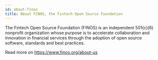 ```yaml
---
id: about-finos
title: About FINOS, the Fintech Open Source Foundation
---
```


The Fintech Open Source Foundation (FINOS) is an independent 501(c)(6) nonprofit organization whose purpose is to accelerate collaboration and innovation in financial services through the adoption of open source software, standards and best practices.

Read more on https://www.finos.org/about-us
